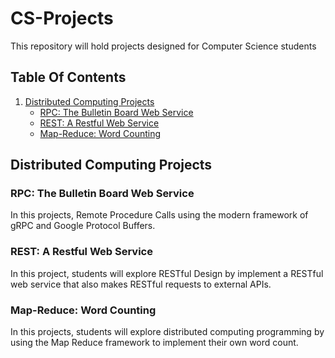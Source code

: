 # CS-Projects
This repository will hold projects designed for Computer Science students

## Table Of Contents
1. [Distributed Computing Projects](#distributed-computing-projects)
    * [RPC: The Bulletin Board Web Service](#rpc--the-bulletin-board-web-service)
    * [REST: A Restful Web Service](#rest--a-restful-web-service)
    * [Map-Reduce: Word Counting](#map-reduce--word-counting)


## Distributed Computing Projects

### <a name="rpc--the-bulletin-board-web-service"></a> RPC: The Bulletin Board Web Service
In this projects, Remote Procedure Calls using the modern framework of gRPC and Google Protocol Buffers.

### <a name="rest--a-restful-web-service"></a> REST: A Restful Web Service
In this project, students will explore RESTful Design by implement a RESTful web service that also makes RESTful requests to external APIs.  

### <a name="map-reduce--word-counting"></a> Map-Reduce: Word Counting
In this projects, students will explore distributed computing programming by using the Map Reduce framework to implement their own word count. 
